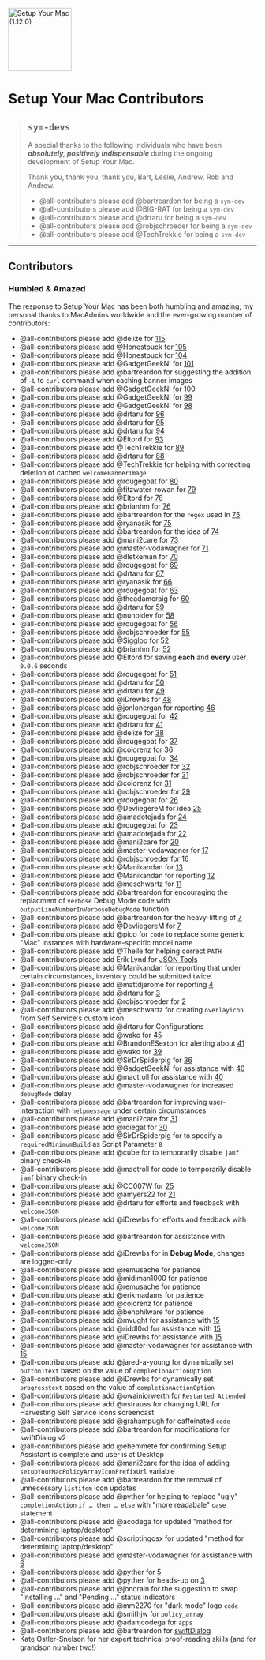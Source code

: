 [<img alt="Setup Your Mac (1.12.0)" src="images/SYM_icon.png" width="128" />](https://snelson.us/sym)

# Setup Your Mac Contributors

> ## `sym-devs`
> A special thanks to the following individuals who have been _**absolutely, positively indispensable**_ during the ongoing development of Setup Your Mac.
>
> Thank you, thank you, thank you, Bart, Leslie, Andrew, Rob and Andrew.
> - @all-contributors please add @bartreardon for being a `sym-dev`
> - @all-contributors please add @BIG-RAT for being a `sym-dev`
> - @all-contributors please add @drtaru for being a `sym-dev`
> - @all-contributors please add @robjschroeder for being a `sym-dev`
> - @all-contributors please add @TechTrekkie for being a `sym-dev`

---

## Contributors
### Humbled & Amazed

The response to Setup Your Mac has been both humbling and amazing; my personal thanks to MacAdmins worldwide and the ever-growing number of contributors:
- @all-contributors please add @delize for [115](https://github.com/dan-snelson/Setup-Your-Mac/pull/116)
- @all-contributors please add @Honestpuck for [105](https://github.com/dan-snelson/Setup-Your-Mac/pull/105)
- @all-contributors please add @Honestpuck for [104](https://github.com/dan-snelson/Setup-Your-Mac/issues/104)
- @all-contributors please add @GadgetGeekNI for [101](https://github.com/dan-snelson/Setup-Your-Mac/pull/101)
- @all-contributors please add @bartreardon for suggesting the addition of `-L` to `curl` command when caching banner images
- @all-contributors please add @GadgetGeekNI for [100](https://github.com/dan-snelson/Setup-Your-Mac/pull/100)
- @all-contributors please add @GadgetGeekNI for [99](https://github.com/dan-snelson/Setup-Your-Mac/pull/99)
- @all-contributors please add @GadgetGeekNI for [98](https://github.com/dan-snelson/Setup-Your-Mac/pull/98)
- @all-contributors please add @drtaru for [96](https://github.com/dan-snelson/Setup-Your-Mac/pull/96)
- @all-contributors please add @drtaru for [95](https://github.com/dan-snelson/Setup-Your-Mac/pull/95)
- @all-contributors please add @drtaru for [94](https://github.com/dan-snelson/Setup-Your-Mac/pull/94)
- @all-contributors please add @Eltord for [93](https://github.com/dan-snelson/Setup-Your-Mac/pull/93)
- @all-contributors please add @TechTrekkie for [89](https://github.com/dan-snelson/Setup-Your-Mac/pull/89)
- @all-contributors please add @drtaru for [88](https://github.com/dan-snelson/Setup-Your-Mac/pull/88)
- @all-contributors please add @TechTrekkie for helping with correcting deletion of cached `welcomeBannerImage`
- @all-contributors please add @rougegoat for [80](https://github.com/dan-snelson/Setup-Your-Mac/pull/80)
- @all-contributors please add @fitzwater-rowan for [79](https://github.com/dan-snelson/Setup-Your-Mac/issues/79)
- @all-contributors please add @Eltord for [78](https://github.com/dan-snelson/Setup-Your-Mac/pull/78)
- @all-contributors please add @brianhm for [76](https://github.com/dan-snelson/Setup-Your-Mac/issues/76)
- @all-contributors please add @bartreardon for the `regex` used in [75](https://github.com/dan-snelson/Setup-Your-Mac/pull/75)
- @all-contributors please add @ryanasik for [75](https://github.com/dan-snelson/Setup-Your-Mac/issues/75)
- @all-contributors please add @bartreardon for the idea of [74](https://github.com/dan-snelson/Setup-Your-Mac/issues/74)
- @all-contributors please add @mani2care for [73](https://github.com/dan-snelson/Setup-Your-Mac/issues/73)
- @all-contributors please add @master-vodawagner for [71](https://github.com/dan-snelson/Setup-Your-Mac/issues/71)
- @all-contributors please add @dletkeman for [70](https://github.com/dan-snelson/Setup-Your-Mac/issues/70)
- @all-contributors please add @rougegoat for [69](https://github.com/dan-snelson/Setup-Your-Mac/pull/69)
- @all-contributors please add @drtaru for [67](https://github.com/dan-snelson/Setup-Your-Mac/pull/67)
- @all-contributors please add @ryanasik for [66](https://github.com/dan-snelson/Setup-Your-Mac/issues/66)
- @all-contributors please add @rougegoat for [63](https://github.com/dan-snelson/Setup-Your-Mac/pull/63)
- @all-contributors please add @theadamcraig for [60](https://github.com/dan-snelson/Setup-Your-Mac/pull/60)
- @all-contributors please add @drtaru for [59](https://github.com/dan-snelson/Setup-Your-Mac/pull/59)
- @all-contributors please add @nunoidev for [58](https://github.com/dan-snelson/Setup-Your-Mac/pull/58)
- @all-contributors please add @rougegoat for [56](https://github.com/dan-snelson/Setup-Your-Mac/pull/56)
- @all-contributors please add @robjschroeder for [55](https://github.com/dan-snelson/Setup-Your-Mac/pull/55)
- @all-contributors please add @Siggloo for [52](https://github.com/dan-snelson/Setup-Your-Mac/pull/52)
- @all-contributors please add @brianhm for [52](https://github.com/dan-snelson/Setup-Your-Mac/issues/52)
- @all-contributors please add @Eltord for saving **each** and **every** user `0.0.6` seconds
- @all-contributors please add @rougegoat for [51](https://github.com/dan-snelson/Setup-Your-Mac/pull/51)
- @all-contributors please add @drtaru for [50](https://github.com/dan-snelson/Setup-Your-Mac/pull/50)
- @all-contributors please add @drtaru for [49](https://github.com/dan-snelson/Setup-Your-Mac/pull/49)
- @all-contributors please add @iDrewbs for [48](https://github.com/dan-snelson/Setup-Your-Mac/pull/48)
- @all-contributors please add @jonlonergan for reporting [46](https://github.com/dan-snelson/Setup-Your-Mac/issues/46)
- @all-contributors please add @rougegoat for [42](https://github.com/dan-snelson/Setup-Your-Mac/pull/42)
- @all-contributors please add @drtaru for [41](https://github.com/dan-snelson/Setup-Your-Mac/pull/41)
- @all-contributors please add @delize for [38](https://github.com/dan-snelson/Setup-Your-Mac/pull/38)
- @all-contributors please add @rougegoat for [37](https://github.com/dan-snelson/Setup-Your-Mac/pull/37)
- @all-contributors please add @colorenz for [36](https://github.com/dan-snelson/Setup-Your-Mac/pull/36)
- @all-contributors please add @rougegoat for [34](https://github.com/dan-snelson/Setup-Your-Mac/pull/34)
- @all-contributors please add @robjschroeder for [32](https://github.com/dan-snelson/Setup-Your-Mac/pull/32)
- @all-contributors please add @robjschroeder for [31](https://github.com/dan-snelson/Setup-Your-Mac/pull/31)
- @all-contributors please add @colorenz for [31](https://github.com/dan-snelson/Setup-Your-Mac/pull/31)
- @all-contributors please add @robjschroeder for [29](https://github.com/dan-snelson/Setup-Your-Mac/pull/29)
- @all-contributors please add @rougegoat for [26](https://github.com/dan-snelson/Setup-Your-Mac/pull/26)
- @all-contributors please add @DevliegereM for idea [25](https://github.com/dan-snelson/Setup-Your-Mac/pull/25)
- @all-contributors please add @amadotejada for [24](https://github.com/dan-snelson/Setup-Your-Mac/pull/24)
- @all-contributors please add @rougegoat for [23](https://github.com/dan-snelson/Setup-Your-Mac/pull/23)
- @all-contributors please add @amadotejada for [22](https://github.com/dan-snelson/Setup-Your-Mac/pull/22)
- @all-contributors please add @mani2care for [20](https://github.com/dan-snelson/Setup-Your-Mac/pull/20)
- @all-contributors please add @master-vodawagner for [17](https://github.com/dan-snelson/Setup-Your-Mac/pull/17)
- @all-contributors please add @robjschroeder for [16](https://github.com/dan-snelson/Setup-Your-Mac/pull/16)
- @all-contributors please add @Manikandan for [13](https://github.com/dan-snelson/Setup-Your-Mac/issues/13)
- @all-contributors please add @Manikandan for reporting [12](https://github.com/dan-snelson/Setup-Your-Mac/issues/12)
- @all-contributors please add @meschwartz for [11](https://github.com/dan-snelson/Setup-Your-Mac/pull/11)
- @all-contributors please add @bartreardon for encouraging the replacment of `verbose` Debug Mode code with `outputLineNumberInVerboseDebugMode` function
- @all-contributors please add @bartreardon for the heavy-lifting of [7](https://github.com/dan-snelson/Setup-Your-Mac/pull/7)
- @all-contributors please add @DevliegereM for [7](https://github.com/dan-snelson/Setup-Your-Mac/pull/7)
- @all-contributors please add @pico for `code` to replace some generic "Mac" instances with hardware-specific model name
- @all-contributors please add @Theile for helping correct `PATH`
- @all-contributors please add Erik Lynd for [JSON Tools](https://marketplace.visualstudio.com/items?itemName=eriklynd.json-tools)
- @all-contributors please add @Manikandan for reporting that under certain circumstances, inventory could be submitted twice.
- @all-contributors please add @mattdjerome for reporting [4](https://github.com/dan-snelson/Setup-Your-Mac/pull/4)
- @all-contributors please add @drtaru for [3](https://github.com/dan-snelson/Setup-Your-Mac/pull/3)
- @all-contributors please add @robjschroeder for [2](https://github.com/dan-snelson/Setup-Your-Mac/pull/2)
- @all-contributors please add @meschwartz for creating `overlayicon` from Self Service's custom icon
- @all-contributors please add @drtaru for Configurations
- @all-contributors please add @wako for [45](https://github.com/dan-snelson/dialog-scripts/pull/45)
- @all-contributors please add @BrandonESexton for alerting about [41](https://github.com/dan-snelson/dialog-scripts/issues/41)
- @all-contributors please add @wako for [39](https://github.com/dan-snelson/dialog-scripts/issues/39)
- @all-contributors please add @SirDrSpiderpig for [36](https://github.com/dan-snelson/dialog-scripts/issues/36)
- @all-contributors please add @GadgetGeekNI for assistance with [40](https://github.com/dan-snelson/dialog-scripts/issues/40)
- @all-contributors please add @mactroll for assistance with [40](https://github.com/dan-snelson/dialog-scripts/issues/40)
- @all-contributors please add @master-vodawagner for increased `debugMode` delay
- @all-contributors please add @bartreardon for improving user-interaction with `helpmessage` under certain circumstances
- @all-contributors please add @mani2care for [31](https://github.com/dan-snelson/dialog-scripts/issues/31)
- @all-contributors please add @roiegat for [30](https://github.com/dan-snelson/dialog-scripts/issues/30)
- @all-contributors please add @SirDrSpiderpig for to specify a `requiredMinimumBuild` as Script Parameter `8`
- @all-contributors please add @cube for to temporarily disable `jamf` binary check-in
- @all-contributors please add @mactroll for code to temporarily disable `jamf` binary check-in
- @all-contributors please add @CC007W for [25](https://github.com/dan-snelson/dialog-scripts/issues/25)
- @all-contributors please add @amyers22 for [21](https://github.com/dan-snelson/dialog-scripts/issues/21)
- @all-contributors please add @drtaru for efforts and feedback with `welcomeJSON`
- @all-contributors please add @iDrewbs for efforts and feedback with `welcomeJSON`
- @all-contributors please add @bartreardon for assistance with `welcomeJSON`
- @all-contributors please add @iDrewbs for in **Debug Mode**, changes are logged-only
- @all-contributors please add @remusache for patience
- @all-contributors please add @midiman1000 for patience
- @all-contributors please add @remusache for patience
- @all-contributors please add @erikmadams for patience
- @all-contributors please add @colorenz for patience
- @all-contributors please add @benphilware for patience
- @all-contributors please add @mvught for assistance with [15](https://github.com/dan-snelson/dialog-scripts/issues/15)
- @all-contributors please add @riddl0rd for assistance with [15](https://github.com/dan-snelson/dialog-scripts/issues/15)
- @all-contributors please add @iDrewbs for assistance with [15](https://github.com/dan-snelson/dialog-scripts/issues/15)
- @all-contributors please add @master-vodawagner for assistance with [15](https://github.com/dan-snelson/dialog-scripts/issues/15)
- @all-contributors please add @jared-a-young for dynamically set `button1text` based on the value of `completionActionOption`
- @all-contributors please add @iDrewbs for dynamically set `progresstext` based on the value of `completionActionOption`
- @all-contributors please add @owainiorwerth for `Restarted Attended`
- @all-contributors please add @nstrauss for changing URL for Harvesting Self Service icons screencast
- @all-contributors please add @grahampugh for caffeinated `code`
- @all-contributors please add @bartreardon for modifications for swiftDialog v2
- @all-contributors please add @ehemmete for confirming Setup Assistant is complete and user is at Desktop
- @all-contributors please add @mani2care for the idea of adding `setupYourMacPolicyArrayIconPrefixUrl` variable
- @all-contributors please add @bartreardon for the removal of unnecessary `listitem` icon updates
- @all-contributors please add @pyther for helping to replace "ugly" `completionAction` `if … then … else` with "more readabale" `case` statement
- @all-contributors please add @acodega for updated "method for determining laptop/desktop" 
- @all-contributors please add @scriptingosx for updated "method for determining laptop/desktop" 
- @all-contributors please add @master-vodawagner for assistance with [6](https://github.com/dan-snelson/dialog-scripts/issues/6)
- @all-contributors please add @pyther for [5](https://github.com/dan-snelson/dialog-scripts/pull/5)
- @all-contributors please add @pyther for heads-up on [3](https://github.com/dan-snelson/dialog-scripts/issues/3)
- @all-contributors please add @joncrain for the suggestion to swap "Installing …" and "Pending …" status indicators 
- @all-contributors please add @mm2270 for "dark mode" logo `code`
- @all-contributors please add @smithjw for `policy_array`
- @all-contributors please add @adamcodega for `apps`
- @all-contributors please add @bartreardon for [swiftDialog](https://github.com/swiftDialog/swiftDialog/blob/main/README.md)
- Kate Ostler-Snelson for her expert technical proof-reading skills (and for grandson number two!)